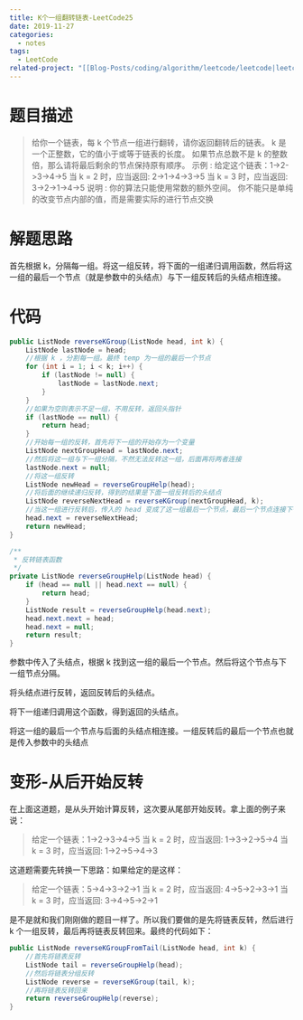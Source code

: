 ```yaml
---
title: K个一组翻转链表-LeetCode25
date: 2019-11-27
categories:
  - notes
tags:
  - LeetCode
related-project: "[[Blog-Posts/coding/algorithm/leetcode/leetcode|leetcode]]"
---
```


# 题目描述

> 给你一个链表，每 k 个节点一组进行翻转，请你返回翻转后的链表。
> k 是一个正整数，它的值小于或等于链表的长度。
> 如果节点总数不是 k 的整数倍，那么请将最后剩余的节点保持原有顺序。
> 示例 :
> 给定这个链表：1->2->3->4->5
> 当 k = 2 时，应当返回: 2->1->4->3->5
> 当 k = 3 时，应当返回: 3->2->1->4->5
> 说明 :
> 你的算法只能使用常数的额外空间。
> 你不能只是单纯的改变节点内部的值，而是需要实际的进行节点交换

# 解题思路

首先根据 k，分隔每一组。将这一组反转，将下面的一组递归调用函数，然后将这一组的最后一个节点（就是参数中的头结点）与下一组反转后的头结点相连接。

<!--more-->

# 代码

```java
public ListNode reverseKGroup(ListNode head, int k) {
    ListNode lastNode = head;
    //根据 k ，分割每一组。最终 temp 为一组的最后一个节点
    for (int i = 1; i < k; i++) {
        if (lastNode != null) {
            lastNode = lastNode.next;
        }
    }
    //如果为空则表示不足一组，不用反转，返回头指针
    if (lastNode == null) {
        return head;
    }
    //开始每一组的反转，首先将下一组的开始存为一个变量
    ListNode nextGroupHead = lastNode.next;
    //然后将这一组与下一组分隔，不然无法反转这一组，后面再将两者连接
    lastNode.next = null;
    //将这一组反转
    ListNode newHead = reverseGroupHelp(head);
    //将后面的继续递归反转，得到的结果是下面一组反转后的头结点
    ListNode reverseNextHead = reverseKGroup(nextGroupHead, k);
    //当这一组进行反转后，传入的 head 变成了这一组最后一个节点，最后一个节点连接下一组的头结点。如果不够一组，在上面已经 return 掉了
    head.next = reverseNextHead;
    return newHead;
}

/**
 * 反转链表函数
 */
private ListNode reverseGroupHelp(ListNode head) {
    if (head == null || head.next == null) {
        return head;
    }
    ListNode result = reverseGroupHelp(head.next);
    head.next.next = head;
    head.next = null;
    return result;
}
```

参数中传入了头结点，根据 k 找到这一组的最后一个节点。然后将这个节点与下一组节点分隔。

将头结点进行反转，返回反转后的头结点。

将下一组递归调用这个函数，得到返回的头结点。

将这一组的最后一个节点与后面的头结点相连接。一组反转后的最后一个节点也就是传入参数中的头结点

# 变形-从后开始反转

在上面这道题，是从头开始计算反转，这次要从尾部开始反转。拿上面的例子来说：

> 给定一个链表：1->2->3->4->5
> 当 k = 2 时，应当返回: 1->3->2->5->4
> 当 k = 3 时，应当返回: 1->2->5->4->3

这道题需要先转换一下思路：如果给定的是这样：

> 给定一个链表：5->4->3->2->1
> 当 k = 2 时，应当返回: 4->5->2->3->1
> 当 k = 3 时，应当返回: 3->4->5->2->1

是不是就和我们刚刚做的题目一样了。所以我们要做的是先将链表反转，然后进行 k 个一组反转，最后再将链表反转回来。最终的代码如下：

```java
public ListNode reverseKGroupFromTail(ListNode head, int k) {
    //首先将链表反转
    ListNode tail = reverseGroupHelp(head);
    //然后将链表分组反转
    ListNode reverse = reverseKGroup(tail, k);
    //再将链表反转回来
    return reverseGroupHelp(reverse);
}
```

